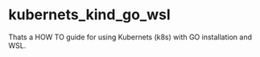 # kubernets_kind_go_wsl
Thats a HOW TO guide for using Kubernets (k8s) with GO installation and WSL.
